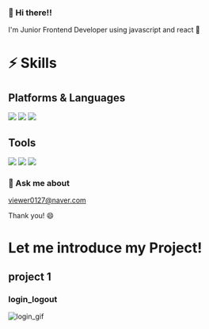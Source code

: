 ### 👋 Hi there!! 
I'm Junior Frontend Developer using javascript and react 🌱

# ⚡ Skills
## Platforms & Languages
<img src="https://img.shields.io/badge/javascript-yellow?logo=Javascript"/> <img src="https://img.shields.io/badge/React-blue?logo=React"/> 
<img src="https://img.shields.io/badge/Node.js-light green?logo=Node.js"/>

## Tools
<img src="https://img.shields.io/badge/Redux-purple?logo=Redux"/> <img src="https://img.shields.io/badge/MongoDB-green?logo=MongoDB"/> <img src="https://img.shields.io/badge/Git-gray?logo=Git"/>

### 💬 Ask me about 
viewer0127@naver.com

Thank you! 😄  

#  

# Let me introduce my Project!
## project 1
### login_logout
![login_gif](https://user-images.githubusercontent.com/78216411/143808953-d47a8a70-05a6-4ab3-8c94-7fa0337693e9.gif)
